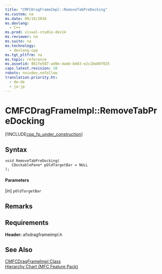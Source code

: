 ```yaml
---
title: "CMFCDragFrameImpl::RemoveTabPreDocking"
ms.custom: na
ms.date: 09/19/2016
ms.devlang: 
  - C++
ms.prod: visual-studio-dev14
ms.reviewer: na
ms.suite: na
ms.technology: 
  - devlang-cpp
ms.tgt_pltfrm: na
ms.topic: reference
ms.assetid: 861fe587-ad0e-4aeb-bdd3-e2c10a04f025
caps.latest.revision: 10
robots: noindex,nofollow
translation.priority.ht: 
  - de-de
  - ja-jp
---
```

# CMFCDragFrameImpl::RemoveTabPreDocking
[!INCLUDE[cpp_fp_under_construction](../vs140/includes/cpp_fp_under_construction_md.md)]  
  
## Syntax  
  
```  
void RemoveTabPreDocking(  
   CDockablePane* pOldTargetBar = NULL  
);  
```  
  
#### Parameters  
 [in] `pOldTargetBar`  
  
## Remarks  
  
## Requirements  
 **Header:** afxdragframeimpl.h  
  
## See Also  
 [CMFCDragFrameImpl Class](../vs140/CMFCDragFrameImpl-Class.md)   
 [Hierarchy Chart (MFC Feature Pack)](../vs140/Hierarchy-Chart.md)
